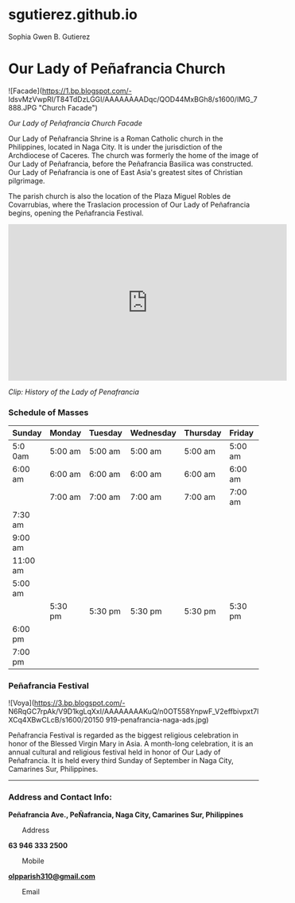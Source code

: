 # sgutierez.github.io
Sophia Gwen B. Gutierez

# Our Lady of Peñafrancia Church

![Facade](https://1.bp.blogspot.com/-
IdsvMzVwpRI/T84TdDzLGGI/AAAAAAAADqc/QOD44MxBGh8/s1600/IMG_7888.JPG "Church Facade")

*Our Lady of Peñafrancia Church Facade*

Our Lady of Peñafrancia Shrine is a Roman Catholic church in the Philippines, located in Naga City. It is
under the jurisdiction of the Archdiocese of Caceres. The church was formerly the home of the image of
Our Lady of Peñafrancia, before the Peñafrancia Basilica was constructed. Our Lady of Peñafrancia is one
of East Asia's greatest sites of Christian pilgrimage.

The parish church is also the location of the Plaza Miguel Robles de Covarrubias, where the Traslacion
procession of Our Lady of Peñafrancia begins, opening the Peñafrancia Festival.

<iframe width="560" height="315" src="https://www.youtube.com/embed/2vcnN4rPsM4?si=KIhOkItmcZMQt8o" title="YouTube 
video player" frameborder="0" allow="accelerometer; autoplay; clipboardwrite; encrypted-media; gyroscope; picture-in-picture; web-share" allowfullscreen></iframe>

*Clip: History of the Lady of Penafrancia*

### Schedule of Masses

| Sunday | Monday | Tuesday | Wednesday | Thursday | Friday | Saturday |
|--------|--------|---------|-----------|----------|--------|----------|
| 5:0 0am | 5:00 am | 5:00 am | 5:00 am | 5:00 am | 5:00 am | 5:00 am |
| 6:00 am | 6:00 am | 6:00 am | 6:00 am | 6:00 am | 6:00 am | 6:00 am |
| | 7:00 am | 7:00 am | 7:00 am | 7:00 am | 7:00 am | 7:00 am |
| 7:30 am | | | | | | |
| 9:00 am | | | | | | |
| 11:00 am | | | | | | |
| 5:00 am | | | | | | |
| | 5:30 pm | 5:30 pm | 5:30 pm | 5:30 pm | 5:30 pm | 5:30 pm |
| 6:00 pm | | | | | | |
| 7:00 pm | | | | | | |

### Peñafrancia Festival

![Voya](https://3.bp.blogspot.com/-
N6RqGC7rpAk/V9D1kgLqXxI/AAAAAAAAKuQ/n0OT558YnpwF_V2effbivpxt7lXCq4XBwCLcB/s1600/20150
919-penafrancia-naga-ads.jpg)

Peñafrancia Festival is regarded as the biggest religious celebration in honor of the Blessed Virgin Mary
in Asia. A month-long celebration, it is an annual cultural and religious festival held in honor of Our Lady
of Peñafrancia. It is held every third Sunday of September in Naga City, Camarines Sur, Philippines.

----
### Address and Contact Info:

 **Peñafrancia Ave., PeÑafrancia, Naga City, Camarines Sur, Philippines**

&nbsp; &nbsp; &nbsp; &nbsp;Address

 **63 946 333 2500**

&nbsp; &nbsp; &nbsp; &nbsp;Mobile

 **olpparish310@gmail.com**

&nbsp; &nbsp; &nbsp; &nbsp;Email
